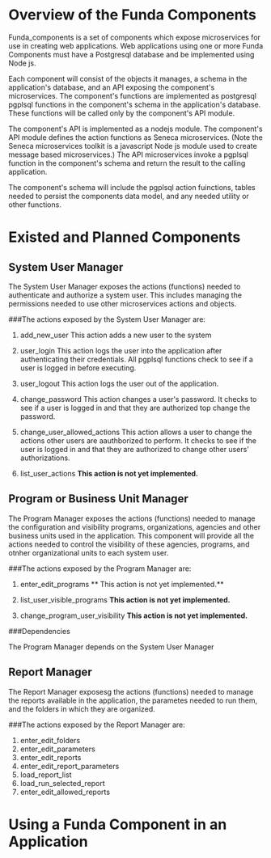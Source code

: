 # Overview of the Funda Components

Funda_components is a set of components which expose microservices for use in creating web applications. Web applications using one or more Funda Components must have a Postgresql database and be implemented using Node js.

Each component will consist of the objects it manages, a schema in the application's database, and an API exposing the component's microservices. The component's functions are implemented as postgresql pgplsql functions in the component's schema in the application's database. These functions will be called only by the component's API module.

The component's API is implemented as a nodejs module. The component's API module defines the action functions as Seneca microservices. (Note the Seneca microservices toolkit is a javascript Node js module used to create message based microservices.) The API microservices invoke a pgplsql function in the component's schema and return the result to the calling application.

The component's schema will include the pgplsql action fuinctions, tables needed to persist the components data model, and any needed utility or other functions.

# Existed and Planned Components

## System User Manager

The System User Manager exposes the actions (functions) needed to authenticate and authorize a system user. This includes managing the permissions needed to use other microservices actions and objects.

###The actions exposed by the System User Manager are:

1. add_new_user
    This action adds a new user to the system

2. user_login
    This action logs the user into the application after authenticating their credentials. All pgplsql functions check to see if a user is logged in before executing.

3. user_logout
    This action logs the user out of the application.

4. change_password
    This action changes a user's password. It checks to see if a user is logged in and that they are authorized top change the password.

5. change_user_allowed_actions
    This action allows a user to change the actions other users are aauthborized to perform. It checks to see if the user is logged in and that they are authorized to change other users' authorizations.

6. list_user_actions
    **This action is not yet implemented.**

## Program or Business Unit Manager

The Program Manager exposes the actions (functions) needed to manage the configuration and visibility programs, organizations, agencies and other business units used in the application.  This component will provide all the actions needed to control the visibility of these agencies, programs, and otnher organizational units to each system user.

###The actions exposed by the Program Manager are:

1. enter_edit_programs
   ** This action is not yet implemented.**

2. list_user_visible_programs
    **This action is not yet implemented.**

3. change_program_user_visibility
    **This action is not yet implemented.**

###Dependencies

The Program Manager depends on the System User Manager

## Report Manager

The Report Manager exposesg the actions (functions) needed to manage the reports available in the application, the parametes needed to run them, and the folders in which they are organized. 

###The actions exposed by the Report Manager are:
1. enter_edit_folders
2. enter_edit_parameters
3. enter_edit_reports
4. enter_edit_report_parameters
5. load_report_list
6. load_run_selected_report
7. enter_edit_allowed_reports

# Using a Funda Component in an Application


